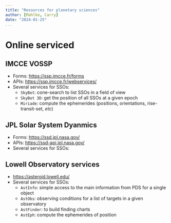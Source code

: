 ```yaml
---
title: "Resources for planetary sciences"
author: [Mahlke, Carry]
date: "2024-01-25"
...
```

# Online serviced

## IMCCE VOSSP

- Forms: https://ssp.imcce.fr/forms
- APIs: https://ssp.imcce.fr/webservices/
- Several services for SSOs:
  - `SkyBot`: cone-search to list SSOs in a field of view
  - `SkyBot 3D`: get the position of all SSOs at a given epoch
  - `Miriade`: compute the ephemerides (positions, orientations, rise-transit-set, *etc*)

## JPL Solar System Dyanmics

- Forms: https://ssd.jpl.nasa.gov/
- APIs: https://ssd-api.jpl.nasa.gov/
- Several services for SSOs:

## Lowell Observatory services

- https://asteroid.lowell.edu/
- Several services for SSOs:
  - `AstInfo`: simple access to the main information from PDS for a single object
  - `AstObs`: observing conditions for a list of targets in a given observatory
  - `AstFinder`: to build finding charts
  - `AstEph`: compute the ephemerides of position
